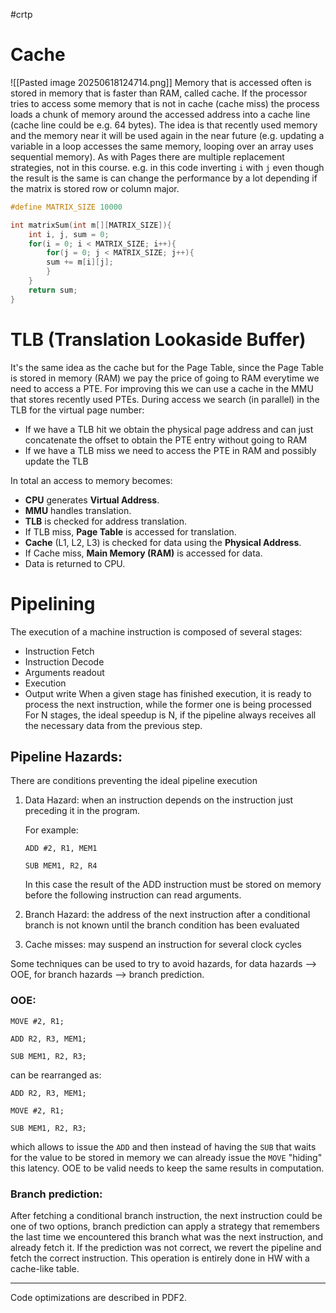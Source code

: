 #crtp 
# Cache
![[Pasted image 20250618124714.png]]
Memory that is accessed often is stored in memory that is faster than RAM, called cache.
If the processor tries to access some memory that is not in cache (cache miss) the process loads a chunk of memory around the accessed address into a cache line (cache line could be e.g. 64 bytes). The idea is that recently used memory and the memory near it will be used again in the near future (e.g. updating a variable in a loop accesses the same memory, looping over an array uses sequential memory).
As with Pages there are multiple replacement strategies, not in this course.
e.g. in this code inverting `i` with `j` even though the result is the same is can change the performance by a lot depending if the matrix is stored row or column major.
```cpp
#define MATRIX_SIZE 10000

int matrixSum(int m[][MATRIX_SIZE]){
	int i, j, sum = 0;
	for(i = 0; i < MATRIX_SIZE; i++){
		for(j = 0; j < MATRIX_SIZE; j++){
		sum += m[i][j];
		}
	}
	return sum;
}
```
# TLB (Translation Lookaside Buffer)
It's the same idea as the cache but for the Page Table, since the Page Table is stored in memory (RAM) we pay the price of going to RAM everytime we need to access a PTE. For improving this we can use a cache in the MMU that stores recently used PTEs.
During access we search (in parallel) in the TLB for the virtual page number:
* If we have a TLB hit we obtain the physical page address and can just concatenate the offset to obtain the PTE entry without going to RAM
* If we have a TLB miss we need to access the PTE in RAM and possibly update the TLB

In total an access to memory becomes:
- **CPU** generates **Virtual Address**.
- **MMU** handles translation.
- **TLB** is checked for address translation.
- If TLB miss, **Page Table** is accessed for translation.
- **Cache** (L1, L2, L3) is checked for data using the **Physical Address**.
- If Cache miss, **Main Memory (RAM)** is accessed for data.
- Data is returned to CPU.
# Pipelining

The execution of a machine instruction is composed of several stages:
* Instruction Fetch
* Instruction Decode
* Arguments readout
* Execution
* Output write
 When a given stage has finished execution, it is ready to process the next instruction, while the former one is being processed
 For N stages, the ideal speedup is N, if the pipeline always  receives all the necessary data from the previous step.

## Pipeline Hazards: 
There are conditions preventing the ideal pipeline execution
1. Data Hazard: when an instruction depends on the instruction just preceding it in the program. 

	For example:
	```armasm
	ADD #2, R1, MEM1
	
	SUB MEM1, R2, R4
	```
	
	In this case the result of the ADD instruction must be stored on memory before the following instruction can read arguments.

2. Branch Hazard: the address of the next instruction after a conditional branch is not known until the branch condition has been evaluated

3. Cache misses: may suspend an instruction for several clock cycles

Some techniques can be used to try to avoid hazards, for data hazards --> OOE, for branch hazards --> branch prediction.

### OOE:

```armasm
MOVE #2, R1;

ADD R2, R3, MEM1;

SUB MEM1, R2, R3;
```
can be rearranged as:
```armasm
ADD R2, R3, MEM1;

MOVE #2, R1;

SUB MEM1, R2, R3;
```

which allows to issue the `ADD` and then instead of having  the `SUB` that waits for the value to be stored in memory we can already issue the `MOVE` "hiding" this latency. OOE to be valid needs to keep the same results in computation.

### Branch prediction:
After fetching a conditional branch instruction, the next instruction could be one of two options, branch prediction can apply a strategy that remembers the last time we encountered this branch what was the next instruction, and already fetch it.
If the prediction was not correct, we revert the pipeline and fetch the correct instruction.
This operation is entirely done in HW with a cache-like table.

---
Code optimizations are described in PDF2.